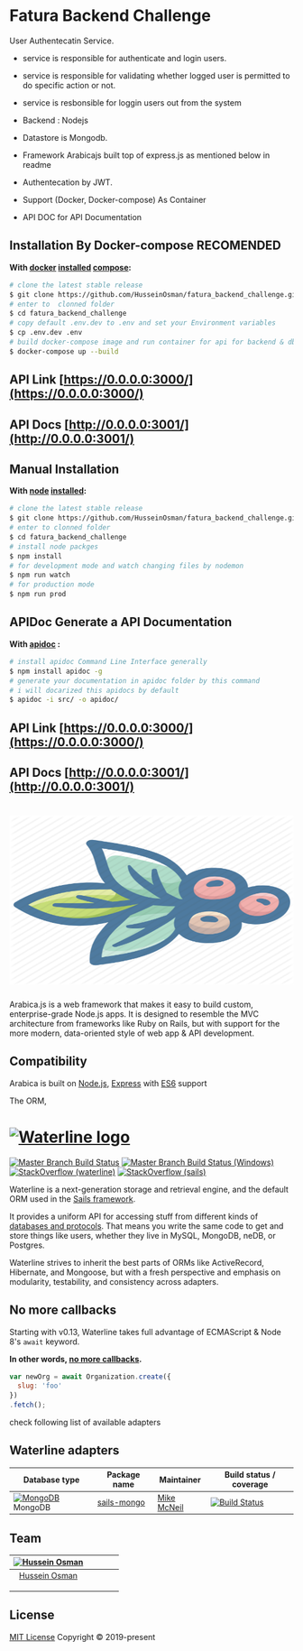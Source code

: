 # Fatura Backend Challenge
User Authentecatin Service.
- service is responsible for authenticate and login users.
- service is responsible for validating whether logged user is permitted to do specific action or not.
- service is resbonsible for loggin users out from the system

- Backend : Nodejs
- Datastore is Mongodb.
- Framework Arabicajs built top of express.js as mentioned below in readme
- Authentecation by JWT.
- Support (Docker, Docker-compose) As Container 
- API DOC for API Documentation


## Installation By Docker-compose RECOMENDED &nbsp;
**With [docker](https://www.docker.com/) [installed](https://docs.docker.com/install/) [compose](https://docs.docker.com/compose/install/):**
```sh
# clone the latest stable release 
$ git clone https://github.com/HusseinOsman/fatura_backend_challenge.git
# enter to  clonned folder
$ cd fatura_backend_challenge
# copy default .env.dev to .env and set your Environment variables
$ cp .env.dev .env
# build docker-compose image and run container for api for backend & db for mongo
$ docker-compose up --build
```

## API Link [https://0.0.0.0:3000/](https://0.0.0.0:3000/)
## API Docs [http://0.0.0.0:3001/](http://0.0.0.0:3001/)


## Manual Installation &nbsp;
**With [node](http://nodejs.org) [installed](http://nodejs.org/en/download):**
```sh
# clone the latest stable release
$ git clone https://github.com/HusseinOsman/fatura_backend_challenge.git
# enter to clonned folder
$ cd fatura_backend_challenge
# install node packges
$ npm install
# for development mode and watch changing files by nodemon
$ npm run watch 
# for production mode 
$ npm run prod 
```

## APIDoc Generate a API Documentation &nbsp;
**With [apidoc](https://apidocjs.com/) :**
```sh
# install apidoc Command Line Interface generally
$ npm install apidoc -g
# generate your documentation in apidoc folder by this command 
# i will docarized this apidocs by default
$ apidoc -i src/ -o apidoc/
```

## API Link [https://0.0.0.0:3000/](https://0.0.0.0:3000/)
## API Docs [http://0.0.0.0:3001/](http://0.0.0.0:3001/)

# [<img title="Arabica.js" src="https://github.com/HusseinOsman/arabicajs/blob/master/public/images/arabica.png" width="610px" height="300px" alt="Arabica logo"/>](https://arabicajs.com)

Arabica.js is a web framework that makes it easy to build custom, enterprise-grade Node.js apps. It is designed to resemble the MVC architecture from frameworks like Ruby on Rails, but with support for the more modern, data-oriented style of web app & API development. 


## Compatibility

Arabica is built on [Node.js](http://nodejs.org/), [Express](http://expressjs.com/) with [ES6](https://www.w3schools.com/js/js_es6.asp) support


The ORM, 
# [<img title="waterline-logo" src="http://i.imgur.com/3Xqh6Mz.png" width="610px" alt="Waterline logo"/>](http://waterlinejs.org)

[![Master Branch Build Status](https://travis-ci.org/balderdashy/waterline.svg?branch=master)](https://travis-ci.org/balderdashy/waterline)
[![Master Branch Build Status (Windows)](https://ci.appveyor.com/api/projects/status/tdu70ax32iymvyq3?svg=true)](https://ci.appveyor.com/project/mikermcneil/waterline)
[![StackOverflow (waterline)](https://img.shields.io/badge/stackoverflow-waterline-blue.svg)]( http://stackoverflow.com/questions/tagged/waterline)
[![StackOverflow (sails)](https://img.shields.io/badge/stackoverflow-sails.js-blue.svg)]( http://stackoverflow.com/questions/tagged/sails.js)

Waterline is a next-generation storage and retrieval engine, and the default ORM used in the [Sails framework](https://sailsjs.com).

It provides a uniform API for accessing stuff from different kinds of [databases and protocols](https://sailsjs.com/documentation/concepts/extending-sails/adapters/available-adapters). That means you write the same code to get and store things like users, whether they live in MySQL, MongoDB, neDB, or Postgres.

Waterline strives to inherit the best parts of ORMs like ActiveRecord, Hibernate, and Mongoose, but with a fresh perspective and emphasis on modularity, testability, and consistency across adapters.

## No more callbacks

Starting with v0.13, Waterline takes full advantage of ECMAScript & Node 8's `await` keyword.

**In other words, [no more callbacks](https://gist.github.com/mikermcneil/c1028d000cc0cc8bce995a2a82b29245).**

```js
var newOrg = await Organization.create({
  slug: 'foo'
})
.fetch();
```

check following list of available adapters

## Waterline adapters

<table>
  <thead>
    <tr>
      <th>Database type</th>
      <th>Package name</th>
      <th>Maintainer</th>
      <th>Build status / coverage</th>
    </tr>
  </thead>
  <tbody>
    <!-- MongoDB -->
    <tr>
      <td><a href="http://www.mongodb.org"><img width="16" height="16" src="https://www.mongodb.com/assets/images/global/favicon.ico" alt="MongoDB" /></a> MongoDB</td>
      <td><a href="https://github.com/balderdashy/sails-mongo">sails-mongo</a></td>
      <td><a href="https://github.com/mikermcneil">Mike McNeil</a></td>
      <td><a href="https://travis-ci.org/balderdashy/waterline"><img src="https://travis-ci.org/balderdashy/waterline.svg?branch=master" alt="Build Status" /></a></td>
    </tr>
  </tbody>
</table>


## Team
[![Hussein Osman](https://s.gravatar.com/avatar/621333958991bfd79d943adda71acabb)](https://www.linkedin.com/in/husseinosman86/) |   |   |   |   |  
:---:|:---:|:---:|:---:|:---:
[Hussein Osman](http://github.com/HusseinOsman) | |  |  |  |
 | | |
 | | |
 | | |


## License
[MIT License](https://opensource.org/licenses/MIT)  Copyright © 2019-present